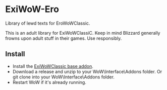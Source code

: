 # ExiWoW-Ero
Library of lewd texts for EroWoWClassic.

This is an adult library for ExiWoWClassiC. Keep in mind Blizzard generally frowns upon adult stuff in their games. Use responsibly.

## Install

* Install the [ExiWoWClassic base addon](https://github.com/JasXSL/ExiWoWClassic).
* Download a release and unzip to your WoW\Interface\Addons folder. Or git clone into your WoW\Interface\Addons folder.
* Restart WoW if it's already running.
